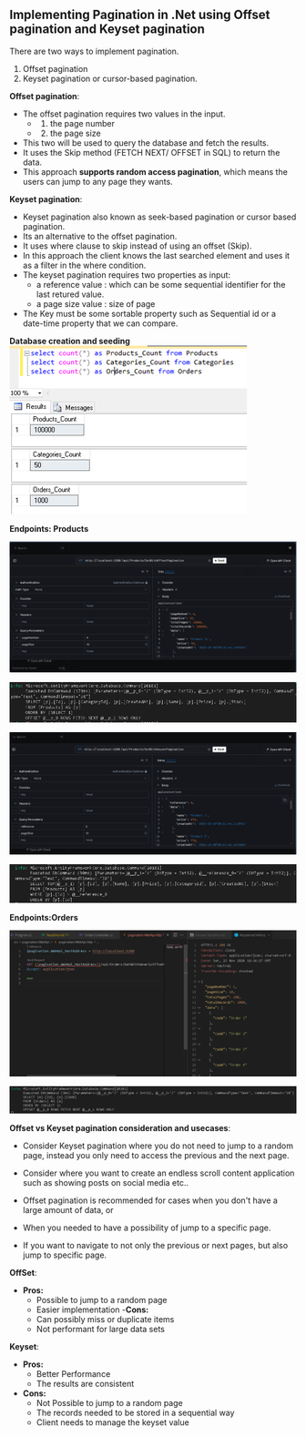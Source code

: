 ## Implementing Pagination in .Net using Offset pagination and Keyset pagination

There are two ways to implement pagination.
1. Offset pagination
2. Keyset pagination or cursor-based pagination.

**Offset pagination**:
- The offset pagination requires two values in the input.
  - 1. the page number
  - 2. the page size
- This two will be used to query the database and fetch the results.
- It uses the Skip method (FETCH NEXT/ OFFSET in SQL) to return the data.
- This approach **supports random access pagination**, which means the users can jump to any page they wants. 

**Keyset pagination**:
- Keyset pagination also known as seek-based pagination or cursor based pagination.
- Its an alternative to the offset pagination.
- It uses where clause to skip instead of using an offset (Skip).
- In this approach the client knows the last searched element and uses it as a filter in the where condition.
- The keyset pagination requires two properties as input:
  - a reference value : which can be some sequential identifier for the last retured value.
  - a page size value : size of page
- The Key must be some sortable property such as Sequential id or a date-time property that we can compare. 

**Database creation and seeding**
![alt text](images\image.png)

**Endpoints: Products**

![alt text](images\image-1.png)

![alt text](images\image-4.png)

![alt text](images\image-2.png)

![alt text](images\image-3.png)

**Endpoints:Orders**

![alt text](images\image-6.png)

![alt text](images\image-5.png)


**Offset vs Keyset pagination consideration and usecases**:
- Consider Keyset pagination where you do not need to jump to a random page, instead you only need to access the previous and the next page.
- Consider where you want to create an endless scroll content application such as showing posts on social media etc..
 

- Offset pagination is recommended for cases when you don't have a large amount of data, or
- When you needed to have a possibility of jump to a specific page.
- If you want to navigate to not only the previous or next pages, but also jump to specific page.

**OffSet**:
  - **Pros:**
    - Possible to jump to a random page
    - Easier implementation
  -**Cons:**
    - Can possibly miss or duplicate items
    - Not performant for large data sets

**Keyset**:
  - **Pros:**
    - Better Performance
    - The results are consistent
  - **Cons:**
    - Not Possible to jump to a random page
    - The records needed to be stored in a sequential way
    - Client needs to manage the keyset value